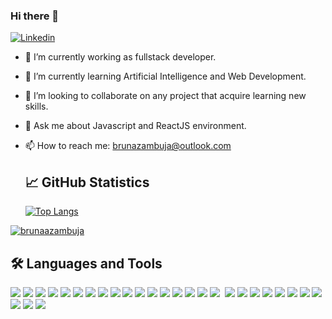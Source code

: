 ### Hi there 👋

<!--
**brunaazambuja/brunaazambuja** is a ✨ _special_ ✨ repository because its `README.md` (this file) appears on your GitHub profile.

Here are some ideas to get you started:
![Bruna_Azambuja github stats](https://github-readme-stats.vercel.app/api?username=brunaazambuja&show_icons=true&theme=dark)


- 😄 Pronouns: ...
- ⚡ Fun fact: ...
- - 🤔 I’m looking for help with ...
-->

[![Linkedin](https://img.shields.io/badge/-brunaazambuja-blue?style=flat-square&logo=Linkedin&logoColor=white&link=https://www.linkedin.com/in/brunaazambuja/)](https://www.linkedin.com/in/brunaazambuja/)


- 🔭 I’m currently working as fullstack developer.
- 🌱 I’m currently learning Artificial Intelligence and Web Development.
- 👯 I’m looking to collaborate on any project that acquire learning new skills.
- 💬 Ask me about Javascript and ReactJS environment.
- 📫 How to reach me: brunazambuja@outlook.com


  ## &#x1f4c8; GitHub Statistics
   [![Top Langs](https://github-readme-stats.vercel.app/api/top-langs/?username=brunaazambuja&layout=compact&langs_count=15)](https://github.com/brunaazambuja/github-readme-stats)

  
  <p>
 <a href="https://github.com/brunaazambuja/brunaazambuja"><img align="center" src="https://github-readme-stats.vercel.app/api?username=brunaazambuja&show_icons=true&locale=en&line_height=27&count_private=true" alt="brunaazambuja" /></a>
  </p>
  
  ## :hammer_and_wrench: Languages and Tools
  <p align="left">
  <img src="https://img.shields.io/badge/JavaScript-323330?style=for-the-badge&logo=javascript&logoColor=F7DF1E" /> 
  <img src="https://img.shields.io/badge/Python-3776AB?style=for-the-badge&logo=python&logoColor=white" />
  <img src="https://img.shields.io/badge/TypeScript-007ACC?style=for-the-badge&logo=typescript&logoColor=white" />
  <img src="https://img.shields.io/badge/MySQL-00000F?style=for-the-badge&logo=mysql&logoColor=white" />
  <img src="https://img.shields.io/badge/React-20232A?style=for-the-badge&logo=react&logoColor=61DAFB" />
  <img src="https://img.shields.io/badge/React_Native-20232A?style=for-the-badge&logo=react&logoColor=61DAFB" />
  <img src="https://img.shields.io/badge/Flutter-02569B?style=for-the-badge&logo=flutter&logoColor=white" />
  <img src="https://img.shields.io/badge/Redux-593D88?style=for-the-badge&logo=redux&logoColor=white" />
  <img src="https://img.shields.io/badge/styled--components-DB7093?style=for-the-badge&logo=styled-components&logoColor=white" />
  <img src="https://img.shields.io/badge/Bootstrap-563D7C?style=for-the-badge&logo=bootstrap&logoColor=white" />
  <img src="https://img.shields.io/badge/Node.js-43853D?style=for-the-badge&logo=node.js&logoColor=white" />
  <img src="https://img.shields.io/badge/Dart-0175C2?style=for-the-badge&logo=dart&logoColor=white" />
  <img src="https://img.shields.io/badge/Express.js-404D59?style=for-the-badge" />
  <img src="https://img.shields.io/badge/Jest-323330?style=for-the-badge&logo=Jest&logoColor=white" />
  <img src="https://img.shields.io/badge/testing%20library-323330?style=for-the-badge&logo=testing-library&logoColor=red" />
  <img src="https://img.shields.io/badge/Linux-FCC624?style=for-the-badge&logo=linux&logoColor=black" />
  <img src="https://img.shields.io/badge/Ubuntu-E95420?style=for-the-badge&logo=ubuntu&logoColor=white" />
  <img src="[https://img.shields.io/badge/Ubuntu-E95420?style=for-the-badge&logo=ubuntu&logoColor=white](https://img.shields.io/badge/Netlify-00C7B7?style=for-the-badge&logo=netlify&logoColor=white)" />
  <img src="https://img.shields.io/badge/Heroku-430098?style=for-the-badge&logo=heroku&logoColor=white" />
  <img src="https://img.shields.io/badge/TensorFlow-FF6F00?style=for-the-badge&logo=tensorflow&logoColor=white" />
  <img src="https://img.shields.io/badge/Neo4j-018bff?style=for-the-badge&logo=neo4j&logoColor=white" />
  <img src="https://img.shields.io/badge/PostgreSQL-316192?style=for-the-badge&logo=postgresql&logoColor=white" />
  <img src="https://img.shields.io/badge/MongoDB-4EA94B?style=for-the-badge&logo=mongodb&logoColor=white" />
  <img src="https://img.shields.io/badge/Colab-F9AB00?style=for-the-badge&logo=googlecolab&color=525252" />
  <img src="https://img.shields.io/badge/Visual_Studio_Code-0078D4?style=for-the-badge&logo=visual%20studio%20code&logoColor=white" />
  <img src="https://img.shields.io/badge/eslint-3A33D1?style=for-the-badge&logo=eslint&logoColor=white" />
  <img src="https://img.shields.io/badge/prettier-1A2C34?style=for-the-badge&logo=prettier&logoColor=F7BA3E" />
  <img src="https://img.shields.io/badge/GIT-E44C30?style=for-the-badge&logo=git&logoColor=white" />
  </p>


